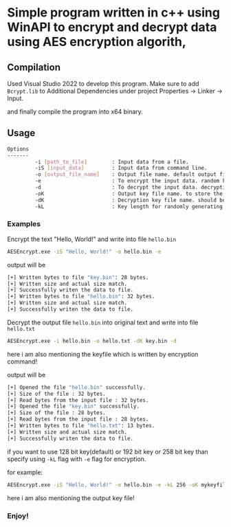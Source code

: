 # Simple program written in c++ using WinAPI to encrypt and decrypt data using AES encryption algorith,

## Compilation

Used Visual Studio 2022 to develop this program.
Make sure to add `Bcrypt.lib` to Additional Dependencies under project Properties -> Linker -> Input.

and finally compile the program into x64 binary.

## Usage

```bash
Options
-------
         -i [path_to_file]        : Input data from a file.
         -iS [input_data]         : Input data from command line.
         -o [output_file_name]    : Output file name. default output filename "encrypted.bin" or "decrypted.bin" based on operation specified.
         -e                       : To encrypt the input data. random key will be generated and will get written to "key.bin" or file mentioned with "-oK".
         -d                       : To decrypt the input data. decryption key file should be specified with "-dK".
         -oK                      : Output key file name. to store the randomly generated key for encryption.
         -dK                      : Decryption key file name. should be exist for decryption.
         -kL                      : Key length for randomly generating key for encryption. should be 128 or 192 or 256 ONLY.
```

### Examples

Encrypt the text "Hello, World!" and write into file `hello.bin`

```bash
AESEncrypt.exe -iS "Hello, World!" -o hello.bin -e
```

output will be

```bash
[+] Written bytes to file "key.bin": 28 bytes.
[+] Written size and actual size match.
[+] Successfully writen the data to file.
[+] Written bytes to file "hello.bin": 32 bytes.
[+] Written size and actual size match.
[+] Successfully writen the data to file.
```

Decrypt the output file `hello.bin` into original text and write into file `hello.txt`

```bash
AESEncrypt.exe -i hello.bin -o hello.txt -dK key.bin -d
```

here i am also mentioning the keyfile which is written by encryption command!

output will be

```bash
[+] Opened the file "hello.bin" successfully.
[+] Size of the file : 32 bytes.
[+] Read bytes from the input file : 32 bytes.
[+] Opened the file "key.bin" successfully.
[+] Size of the file : 28 bytes.
[+] Read bytes from the input file : 28 bytes.
[+] Written bytes to file "hello.txt": 13 bytes.
[+] Written size and actual size match.
[+] Successfully writen the data to file.
```

if you want to use 128 bit key(default) or 192 bit key or 258 bit key than specify using `-kL` flag with `-e` flag for encryption.

for example:

```bash
AESEncrypt.exe -iS "Hello, World!" -o hello.bin -e -kL 256 -oK mykeyfile.bin
```

here i am also mentioning the output key file!

### Enjoy!
